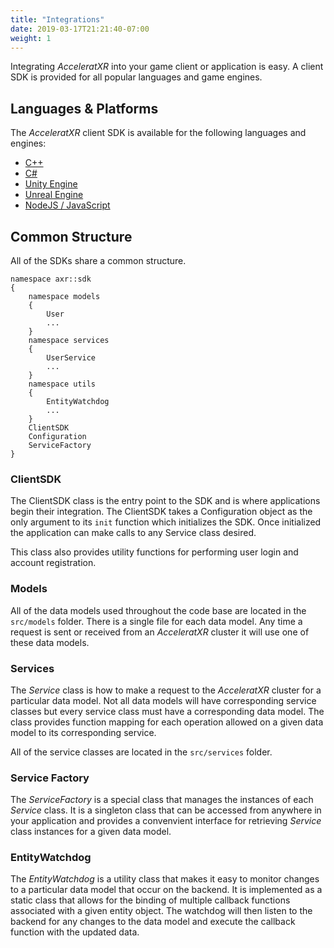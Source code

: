 ```yaml
---
title: "Integrations"
date: 2019-03-17T21:21:40-07:00
weight: 1
---
```


Integrating _AcceleratXR_ into your game client or application is easy. A client SDK is provided for all popular languages and game engines.

## Languages & Platforms

The _AcceleratXR_ client SDK is available for the following languages and engines:

-   [C++](https://gitlab.com/AcceleratXR/Core/SDK/client_sdk_cpp)
-   [C#](https://gitlab.com/AcceleratXR/Core/SDK/client_sdk_csharp)
-   [Unity Engine](https://gitlab.com/AcceleratXR/Core/SDK/client_sdk_unity)
-   [Unreal Engine](https://gitlab.com/AcceleratXR/Core/SDK/client_sdk_unreal)
-   [NodeJS / JavaScript](https://gitlab.com/AcceleratXR/Core/sdk/client_sdk_nodejs)

## Common Structure

All of the SDKs share a common structure.

```
namespace axr::sdk
{
    namespace models
    {
        User
        ...
    }
    namespace services
    {
        UserService
        ...
    }
    namespace utils
    {
        EntityWatchdog
        ...
    }
    ClientSDK
    Configuration
    ServiceFactory
}
```

### ClientSDK

The ClientSDK class is the entry point to the SDK and is where applications begin their integration. The ClientSDK takes a Configuration object as the only argument to its `init` function which initializes the SDK. Once initialized the application can make calls to any Service class desired.

This class also provides utility functions for performing user login and account registration.

### Models

All of the data models used throughout the code base are located in the `src/models` folder. There is a single file for each data model. Any time a request is sent or received from an _AcceleratXR_ cluster it will use one of these data models.

### Services

The _Service_ class is how to make a request to the _AcceleratXR_ cluster for a particular data model. Not all data models will have corresponding service classes but every service class must have a corresponding data model. The class provides function mapping for each operation allowed on a given data model to its corresponding service.

All of the service classes are located in the `src/services` folder.

### Service Factory

The _ServiceFactory_ is a special class that manages the instances of each _Service_ class. It is a singleton class that can be accessed from anywhere in your application and provides a convenvient interface for retrieving _Service_ class instances for a given data model.

### EntityWatchdog
The _EntityWatchdog_ is a utility class that makes it easy to monitor changes to a particular data model that occur on the backend. It is implemented as a static class that allows for the binding of multiple callback functions associated with a given entity object. The watchdog will then listen to the backend for any changes to the data model and execute the callback function with the updated data.